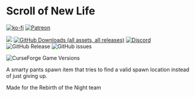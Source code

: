 # Scroll of New Life

[![ko-fi](https://ko-fi.com/img/githubbutton_sm.svg)](https://ko-fi.com/X8X5G4LPG) [![Patreon](https://i.imgur.com/JkRflNx.png)](https://www.patreon.com/join/Yeelp)

[![](https://img.shields.io/curseforge/dt/458068?style=flat&logo=curseforge&label=CurseForge%20Downloads&color=f16436)](https://www.curseforge.com/minecraft/mc-mods/scroll-of-new-life) 
[![GitHub Downloads (all assets, all releases)](https://img.shields.io/github/downloads/yeelp/Scroll-of-New-Life/total?style=flat&logo=github&label=GitHub%20Downloads&color=white)](https://github.com/yeelp/Scroll-of-New-Life/releases) 
[![Discord](https://img.shields.io/discord/750481601107853373?style=flat&logo=discord&logoColor=white&color=5662f6)](https://discord.gg/hwzWdXQ)
![GitHub Release](https://img.shields.io/github/v/release/yeelp/Scroll-of-New-Life?include_prereleases)
![GitHub issues](https://img.shields.io/github/issues/yeelp/Scroll-of-New-Life)

![CurseForge Game Versions](https://img.shields.io/curseforge/game-versions/458068?style=flat&logo=curseforge&label=Available%20For&color=f16436)

A smarty pants spawn item that tries to find a valid spawn location instead of just giving up.

Made for the Rebirth of the Night team
